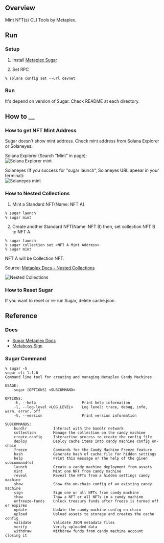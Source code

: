 ## Overview
Mint NFT(s) CLI Tools by Metaplex.

## Run
### Setup
1. Install [Metaplex Sugar](https://docs.metaplex.com/sugar/introduction)

2. Set RPC
```
% solana config set --url devnet
```

### Run
It's depend on version of Sugar. Check README at each directory.

## How to __
### How to get NFT Mint Address
Sugar doesn't show mint address. Check mint address from Solana Explorer or Solaneyes.

Solana Explorer (Search "Mint" in page):  
![Solana Explorer mint](https://github.com/256hax/solana-anchor-react-minimal-example/blob/main/cli/metaplex_sugar/docs/screenshot/example_mint_address.png?raw=true)

Solaneyes (If you success for "sugar launch", Solaneyes URL apeear in your terminal):  
![Solaneyes mint](https://github.com/256hax/solana-anchor-react-minimal-example/blob/main/cli/metaplex_sugar/docs/screenshot/example_Solaneyes_minted_nft.png?raw=true)

### How to Nested Collections
1. Mint a Standard NFT(Name: NFT A).
```
% sugar launch
% sugar mint
```

2. Create another Standard NFT(Name: NFT B) then, set collection NFT B to NFT A.
```
% sugar launch
% sugar collection set <NFT A Mint Address>
% sugar mint
```

NFT A will be Collection NFT.

Source: [Metaplex Docs - Nested Collections](https://docs.metaplex.com/programs/token-metadata/certified-collections#nested-collections)

![Nested Collections](https://github.com/256hax/solana-anchor-react-minimal-example/blob/main/cli/metaplex_sugar/docs/screenshot/Token-Metadata-Collections-Nested-Collection.png?raw=true)

### How to Reset Sugar
If you want to reset or re-run Sugar, delete cache.json.

## Reference
### Docs
- [Sugar Metaplex Docs](https://docs.metaplex.com/developer-tools/sugar/)
- [Metaboss Sign](https://metaboss.rs/sign.html)

### Sugar Command
```
% sugar -h
sugar-cli 1.1.0
Command line tool for creating and managing Metaplex Candy Machines.

USAGE:
    sugar [OPTIONS] <SUBCOMMAND>

OPTIONS:
    -h, --help                     Print help information
    -l, --log-level <LOG_LEVEL>    Log level: trace, debug, info, warn, error, off
    -V, --version                  Print version information

SUBCOMMANDS:
    bundlr            Interact with the bundlr network
    collection        Manage the collection on the candy machine
    create-config     Interactive process to create the config file
    deploy            Deploy cache items into candy machine config on-chain
    freeze            Commands for the Candy Machine Freeze feature
    hash              Generate hash of cache file for hidden settings
    help              Print this message or the help of the given subcommand(s)
    launch            Create a candy machine deployment from assets
    mint              Mint one NFT from candy machine
    reveal            Reveal the NFTs from a hidden settings candy machine
    show              Show the on-chain config of an existing candy machine
    sign              Sign one or all NFTs from candy machine
    thaw              Thaw a NFT or all NFTs in a candy machine
    unfreeze-funds    Unlock treasury funds after freeze is turned off or expires
    update            Update the candy machine config on-chain
    upload            Upload assets to storage and creates the cache config
    validate          Validate JSON metadata files
    verify            Verify uploaded data
    withdraw          Withdraw funds from candy machine account closing it
```
